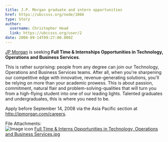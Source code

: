 ```yaml
---
title: J.P. Morgan graduate and intern opportunities 
href: https://ubccsss.org/node/1066
type: Story
author:
  username: Christopher Head
  link: https://ubccsss.org/user/2
date: 2008-09-14T09:27:00.000Z
---
```


<div class="field field-name-body field-type-text-with-summary field-label-hidden"><div class="field-items"><div class="field-item even"><p><a href="http://jpmorgan.com">JP Morgan</a> is seeking <strong>Full Time &amp; Internships Opportunities in Technology, Operations and Business Services</strong>.</p>
<p>This is rather surprising: people from any degree can join our Technology, Operations and Business Services teams. After all, when you&apos;re sharpening our competitive edge with innovative, revenue-generating solutions, you&apos;ll be relying on more than your academic prowess. This is about passion, commitment, natural flair and problem-solving-qualities that will turn you from a high-flying student into one of our leading lights. Talented graduates and undergraduates, this is where you need to be.</p>
<p>Apply before September 14, 2008 via the Asia Pacific section at <a href="http://jpmorgan.com/careers">http://jpmorgan.com/careers</a>.</p>
</div></div></div><div class="field field-name-field-file-attachments field-type-file field-label-above"><div class="field-label">File Attachments:&#xA0;</div><div class="field-items"><div class="field-item even"><span class="file"><img class="file-icon" alt="Image icon" title="image/jpeg" src="/modules/file/icons/image-x-generic.png"> <a href="https://ubccsss.org/files/Full%20Time%20%26%20Interns%20Opportunities%20in%20Technology%2C%20Operations%20and%20Business%20Services.jpg" type="image/jpeg; length=153368">Full Time &amp; Interns Opportunities in Technology, Operations and Business Services.jpg</a></span></div></div></div>    <footer>
          </footer>